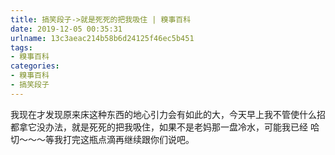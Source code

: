```yaml
---
title: 搞笑段子->就是死死的把我吸住 | 糗事百科
date: 2019-12-05 00:35:31
urlname: 13c3aeac214b58b6d24125f46ec5b451
tags: 
- 糗事百科
categories:
- 糗事百科
- 搞笑段子
---
```

我现在才发现原来床这种东西的地心引力会有如此的大，今天早上我不管使什么招都拿它没办法，就是死死的把我吸住，如果不是老妈那一盘冷水，可能我已经 哈切～～～等我打完这瓶点滴再继续跟你们说吧。



